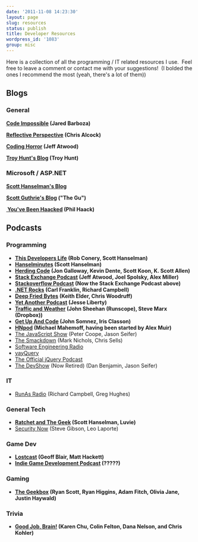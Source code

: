 ```yaml
---
date: '2011-11-08 14:23:30'
layout: page
slug: resources
status: publish
title: Developer Resources
wordpress_id: '1083'
group: misc
---
```


Here is a collection of all the programming / IT related resources I use.  Feel free to leave a comment or contact me with your suggestions!  (I bolded the ones I recommend the most (yeah, there's a lot of them))


## Blogs

### General

**[Code Impossible](http://codeimpossible.com/) (Jared Barboza)**

**[Reflective Perspective](http://blog.cwa.me.uk/) (Chris Alcock)**

**[Coding Horror](http://www.codinghorror.com/blog/) (Jeff Atwood)**

**[Troy Hunt's Blog](https://www.troyhunt.com/) (Troy Hunt)**


### Microsoft / ASP.NET

**[Scott Hanselman's Blog](http://www.hanselman.com/blog/)**

**[Scott Guthrie's Blog](http://weblogs.asp.net/scottgu/default.aspx) ("The Gu")**

**[ You've Been Haacked](http://haacked.com) (Phil Haack)**


## Podcasts

### Programming

- **[This Developers Life](http://thisdeveloperslife.com/) (Rob Conery, Scott Hanselman)**
- **[Hanselminutes](http://hanselminutes.com/) (Scott Hanselman)**
- **[Herding Code](http://herdingcode.com/) (Jon Galloway, Kevin Dente, Scott Koon, K. Scott Allen)**
- **[Stack Exchange Podcast](http://blog.stackoverflow.com/category/podcasts/) (Jeff Atwood, Joel Spolsky, Alex Miller)**
- **[Stackoverflow Podcast](http://itc.conversationsnetwork.org/series/stackoverflow.html) (Now the Stack Exchange Podcast above)**
- **[.NET Rocks](http://www.dotnetrocks.com/) (Carl Franklin, Richard Campbell)**
- **[Deep Fried Bytes](http://deepfriedbytes.com/) (Keith Elder, Chris Woodruff)**
- **[Yet Another Podcast](http://jesseliberty.com/podcast/) (Jesse Liberty)**
- **[Traffic and Weather](http://trafficandweather.io/) (John Sheehan (Runscope), Steve Marx (Dropbox))**
- **[Get Up And Code](http://getupandcode.com/) (John Somnez, Iris Classon)**
- **[HNpod](http://hnpod.com/) (Michael Mahemoff, having been started by Alex Muir)**
- [The JavaScript Show](http://javascriptshow.com/) (Peter Coope, Jason Seifer)
- [The Smackdown](http://www.mswhs.com/2010/02/developer-smackdown-podcast-on-whs/) (Mark Nichols, Chris Sells)
- [Software Engineering Radio](http://www.se-radio.net/)
- [yayQuery](http://yayquery.com/)
- [The Official jQuery Podcast](http://podcast.jquery.com/)
- [The DevShow](http://5by5.tv/devshow) (Now Retired) (Dan Benjamin, Jason Seifer)


### IT

- [RunAs Radio](http://www.runasradio.com/) (Richard Campbell, Greg Hughes)

### General Tech

- **[Ratchet and The Geek]() (Scott Hanselman, Luvie)**
- [Security Now](http://www.grc.com/securitynow.htm) (Steve Gibson, Leo Laporte)

### Game Dev

- **[Lostcast](http://www.lostdecadegames.com/lostcast/) (Geoff Blair, Matt Hackett)**
- **[Indie Game Development Podcast](http://www.indiegamepod.com/) (?????)**

### Gaming

- **[The Geekbox](http://www.geekbox.net/) (Ryan Scott, Ryan Higgins, Adam Fitch, Olivia Jane, Justin Haywald)**

### Trivia

- **[Good Job, Brain!](http://www.goodjobbrain.com/) (Karen Chu, Colin Felton, Dana Nelson, and Chris Kohler)**



